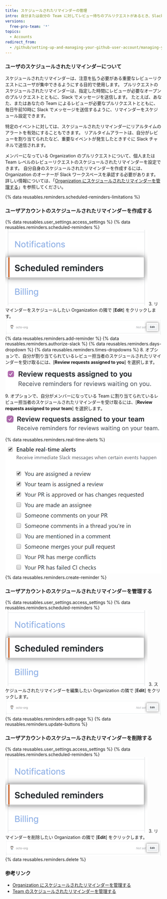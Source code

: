 ```yaml
---
title: スケジュールされたリマインダーの管理
intro: 自分または自分の Team に対してレビュー待ちのプルリクエストがあるとき、Slack でリマインダーを受け取ります。
versions:
  free-pro-team: '*'
topics:
  - Accounts
redirect_from:
  - /github/setting-up-and-managing-your-github-user-account/managing-your-scheduled-reminders
---
```


### ユーザのスケジュールされたリマインダーについて

スケジュールされたリマインダーは、注意を払う必要がある重要なレビューリクエストにユーザが集中できるようにする目的で使用します。 プルリクエストのスケジュールされたリマインダーは、指定した時間にレビューが必要なオープンのプルリクエストとともに、Slack でメッセージを送信します。 たとえば、あなた、またはあなたの Team によるレビューが必要なプルリクエストとともに、毎日午前10時に Slack でメッセージを送信するように、リマインダーをスケジュール設定できます。

特定のイベントに対しては、スケジュールされたリマインダーにリアルタイムのアラートを有効にすることもできます。 リアルタイムアラートは、自分がレビューを割り当てられたなど、重要なイベントが発生したときすぐに Slack チャネルで送信されます。

メンバーになっている Organization のプルリクエストについて、個人または Team レベルのレビューリクエストのスケジュールされたリマインダーを設定できます。 自分自身のスケジュールされたリマインダーを作成するには、Organization のオーナーが Slack ワークスペースを承認する必要があります。 詳しい情報については、「[Organization にスケジュールされたリマインダーを管理する](/organizations/managing-organization-settings/managing-scheduled-reminders-for-your-organization)」を参照してください。

{% data reusables.reminders.scheduled-reminders-limitations %}

### ユーザアカウントのスケジュールされたリマインダーを作成する

{% data reusables.user_settings.access_settings %}
{% data reusables.reminders.scheduled-reminders %}
![[Scheduled reminders] ボタン](/assets/images/help/profile/scheduled-reminders-profile.png)
3. リマインダーをスケジュールしたい Organization の隣で [**Edit**] をクリックします。 ![[Scheduled reminders edit] ボタン](/assets/images/help/settings/scheduled-reminders-org-choice.png)
{% data reusables.reminders.add-reminder %}
{% data reusables.reminders.authorize-slack %}
{% data reusables.reminders.days-dropdown %}
{% data reusables.reminders.times-dropdowns %}
8. オプションで、自分が割り当てられているレビュー担当者のスケジュールされたリマインダーを受け取るには、[**Review requests assigned to you**] を選択します。 ![[Review requests assigned to you] チェックボックス](/assets/images/help/profile/scheduled-reminders-your-requests.png)
9. オプションで、自分がメンバーになっている Team に割り当てられているレビュー担当者のスケジュールされたリマインダーを受け取るには、[**Review requests assigned to your team**] を選択します。 ![[Review requests assigned to your team] チェックボックス](/assets/images/help/profile/scheduled-reminders-your-team-requests.png)
{% data reusables.reminders.real-time-alerts %}
![[Enable real-time alerts] チェックボックス](/assets/images/help/settings/scheduled-reminders-real-time-alerts-personal.png)
{% data reusables.reminders.create-reminder %}

### ユーザアカウントのスケジュールされたリマインダーを管理する
{% data reusables.user_settings.access_settings %}
{% data reusables.reminders.scheduled-reminders %}
![[Scheduled reminders] ボタン](/assets/images/help/profile/scheduled-reminders-profile.png)
3. スケジュールされたリマインダーを編集したい Organization の隣で [**Edit**] をクリックします。 ![[Scheduled reminders edit] ボタン](/assets/images/help/settings/scheduled-reminders-org-choice.png)
{% data reusables.reminders.edit-page %}
{% data reusables.reminders.update-buttons %}

### ユーザアカウントのスケジュールされたリマインダーを削除する
{% data reusables.user_settings.access_settings %}
{% data reusables.reminders.scheduled-reminders %}
![[Scheduled reminders] ボタン](/assets/images/help/profile/scheduled-reminders-profile.png)
3. リマインダーを削除したい Organization の隣で [**Edit**] をクリックします。 ![[Scheduled reminders edit] ボタン](/assets/images/help/settings/scheduled-reminders-org-choice.png)
{% data reusables.reminders.delete %}

### 参考リンク

- [Organization にスケジュールされたリマインダーを管理する](/organizations/managing-organization-settings/managing-scheduled-reminders-for-your-organization)
- [Team のスケジュールされたリマインダーを管理する](/organizations/organizing-members-into-teams/managing-scheduled-reminders-for-your-team)
